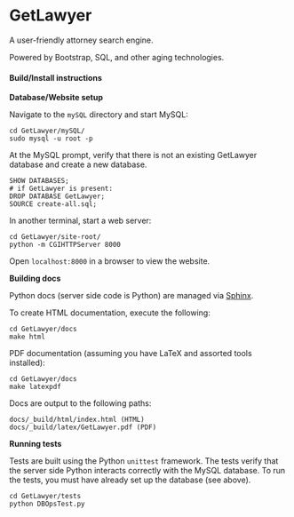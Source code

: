 # GetLawyer

A user-friendly attorney search engine.

Powered by Bootstrap, SQL, and other aging technologies.

#### Build/Install instructions

**Database/Website setup**

Navigate to the `mySQL` directory and start MySQL:

    cd GetLawyer/mySQL/
    sudo mysql -u root -p

At the MySQL prompt, verify that there is not an existing GetLawyer database and create a new database.

    SHOW DATABASES;
    # if GetLawyer is present:
    DROP DATABASE GetLawyer;
    SOURCE create-all.sql;

In another terminal, start a web server:

    cd GetLawyer/site-root/
    python -m CGIHTTPServer 8000

Open `localhost:8000` in a browser to view the website.

**Building docs**

Python docs (server side code is Python) are managed via [Sphinx](http://www.sphinx-doc.org/).

To create HTML documentation, execute the following:

    cd GetLawyer/docs
    make html

PDF documentation (assuming you have LaTeX and assorted tools installed):

    cd GetLawyer/docs
    make latexpdf

Docs are output to the following paths:

    docs/_build/html/index.html (HTML)
    docs/_build/latex/GetLawyer.pdf (PDF)

**Running tests**

Tests are built using the Python `unittest` framework. The tests verify that the server side Python interacts correctly with the MySQL database. To run the tests, you must have already set up the database (see above).

    cd GetLawyer/tests
    python DBOpsTest.py
